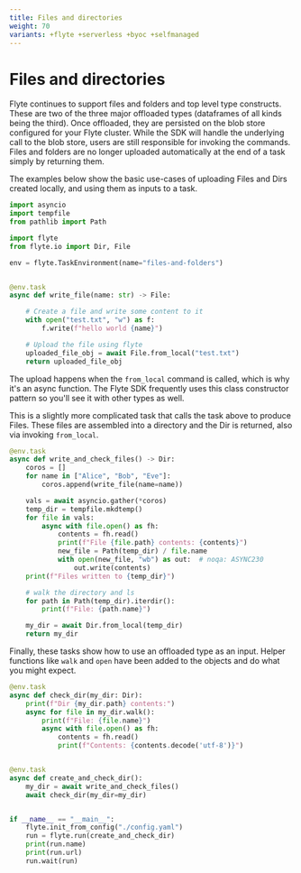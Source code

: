 ```yaml
---
title: Files and directories
weight: 70
variants: +flyte +serverless +byoc +selfmanaged
---
```


# Files and directories

Flyte continues to support files and folders and top level type constructs. These are two of the three major offloaded types
(dataframes of all kinds being the third). Once offloaded, they are persisted on the blob store configured for your Flyte cluster.
While the SDK will handle the underlying call to the blob store, users are still responsible for invoking the commands.
Files and folders are no longer uploaded automatically at the end of a task simply by returning them.

The examples below show the basic use-cases of uploading Files and Dirs created locally, and using them as inputs to a task.

```python
import asyncio
import tempfile
from pathlib import Path

import flyte
from flyte.io import Dir, File

env = flyte.TaskEnvironment(name="files-and-folders")


@env.task
async def write_file(name: str) -> File:

    # Create a file and write some content to it
    with open("test.txt", "w") as f:
        f.write(f"hello world {name}")

    # Upload the file using flyte
    uploaded_file_obj = await File.from_local("test.txt")
    return uploaded_file_obj

```

The upload happens when the `from_local` command is called, which is why it's an async function. The Flyte SDK frequently
uses this class constructor pattern so you'll see it with other types as well.


This is a slightly more complicated task that calls the task above to produce Files. These files are assembled into a directory
and the Dir is returned, also via invoking `from_local`.

```python
@env.task
async def write_and_check_files() -> Dir:
    coros = []
    for name in ["Alice", "Bob", "Eve"]:
        coros.append(write_file(name=name))

    vals = await asyncio.gather(*coros)
    temp_dir = tempfile.mkdtemp()
    for file in vals:
        async with file.open() as fh:
            contents = fh.read()
            print(f"File {file.path} contents: {contents}")
            new_file = Path(temp_dir) / file.name
            with open(new_file, "wb") as out:  # noqa: ASYNC230
                out.write(contents)
    print(f"Files written to {temp_dir}")

    # walk the directory and ls
    for path in Path(temp_dir).iterdir():
        print(f"File: {path.name}")

    my_dir = await Dir.from_local(temp_dir)
    return my_dir
```

Finally, these tasks show how to use an offloaded type as an input. Helper functions like `walk` and `open` have been added to the objects
and do what you might expect.

```python
@env.task
async def check_dir(my_dir: Dir):
    print(f"Dir {my_dir.path} contents:")
    async for file in my_dir.walk():
        print(f"File: {file.name}")
        async with file.open() as fh:
            contents = fh.read()
            print(f"Contents: {contents.decode('utf-8')}")


@env.task
async def create_and_check_dir():
    my_dir = await write_and_check_files()
    await check_dir(my_dir=my_dir)


if __name__ == "__main__":
    flyte.init_from_config("./config.yaml")
    run = flyte.run(create_and_check_dir)
    print(run.name)
    print(run.url)
    run.wait(run)
```
